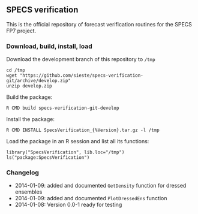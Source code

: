 ## SPECS verification

This is the official repository of forecast verification routines for the SPECS FP7 project.

### Download, build, install, load

Download the development branch of this repository to `/tmp`

    cd /tmp
    wget "https://github.com/sieste/specs-verification-git/archive/develop.zip" 
    unzip develop.zip

Build the package:

    R CMD build specs-verification-git-develop
    
Install the package:

    R CMD INSTALL SpecsVerification_{%Version}.tar.gz -l /tmp

Load the package in an R session and list all its functions:

    library("SpecsVerification", lib.loc="/tmp")
    ls("package:SpecsVerification")


### Changelog

* 2014-01-09: added and documented `GetDensity` function for dressed ensembles
* 2014-01-09: added and documented `PlotDressedEns` function
* 2014-01-08: Version 0.0-1 ready for testing
